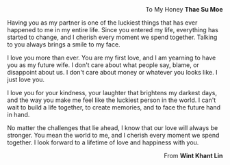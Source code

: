 <div style="text-align: right">To My Honey <b>Thae Su Moe</b></div>

Having you as my partner is one of the luckiest things that has ever happened to me in my entire life. Since you entered my life, everything has started to change, and I cherish every moment we spend together. Talking to you always brings a smile to my face.

I love you more than ever. You are my first love, and I am yearning to have you as my future wife. I don't care about what people say, blame, or disappoint about us. I don't care about money or whatever you looks like. I just love you.

I love you for your kindness, your laughter that brightens my darkest days, and the way you make me feel like the luckiest person in the world. I can't wait to build a life together, to create memories, and to face the future hand in hand.

No matter the challenges that lie ahead, I know that our love will always be stronger. You mean the world to me, and I cherish every moment we spend together. I look forward to a lifetime of love and happiness with you.

<div style="text-align: right">From <b>Wint Khant Lin</b></div>
